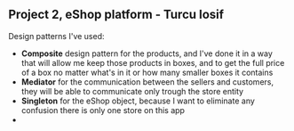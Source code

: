 ## Project 2, eShop platform - Turcu Iosif

Design patterns I've used:
* **Composite**   design pattern for the products, and I've done it in a way that will allow me keep those products in boxes, and to get the full price of a box no matter what's in it or how many smaller boxes it contains
* **Mediator** for the communication between the sellers and customers, they will be able to communicate only trough the store entity
* **Singleton** for the eShop object, because I want to eliminate any confusion there is only one store on this app
* 
